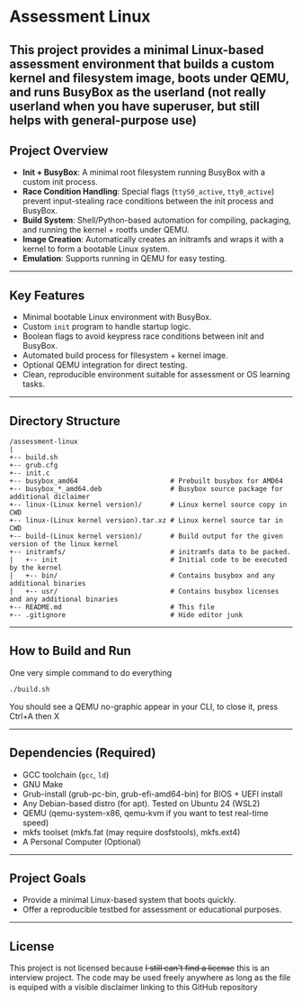 # Assessment Linux

This project provides a **minimal Linux-based assessment environment** that builds a custom kernel and filesystem image, boots under QEMU, and runs BusyBox as the userland (not really userland when you have superuser, but still helps with general-purpose use)
---

## Project Overview

* **Init + BusyBox**: A minimal root filesystem running BusyBox with a custom init process.
* **Race Condition Handling**: Special flags (`ttyS0_active`, `tty0_active`) prevent input-stealing race conditions between the init process and BusyBox.
* **Build System**: Shell/Python-based automation for compiling, packaging, and running the kernel + rootfs under QEMU.
* **Image Creation**: Automatically creates an initramfs and wraps it with a kernel to form a bootable Linux system.
* **Emulation**: Supports running in QEMU for easy testing.

---

## Key Features

* Minimal bootable Linux environment with BusyBox.
* Custom `init` program to handle startup logic.
* Boolean flags to avoid keypress race conditions between init and BusyBox.
* Automated build process for filesystem + kernel image.
* Optional QEMU integration for direct testing.
* Clean, reproducible environment suitable for assessment or OS learning tasks.

---

## Directory Structure

```
/assessment-linux
|
+-- build.sh
+-- grub.cfg
+-- init.c
+-- busybox_amd64                       # Prebuilt busybox for AMD64
+-- busybox_*_amd64.deb                 # Busybox source package for additional diclaimer
+-- linux-(Linux kernel version)/       # Linux kernel source copy in CWD
+-- linux-(Linux kernel version).tar.xz # Linux kernel source tar in CWD
+-- build-(Linux kernel version)/       # Build output for the given version of the linux kernel
+-- initramfs/                          # initramfs data to be packed.
|   +-- init                            # Initial code to be executed by the kernel
|   +-- bin/                            # Contains busybox and any additional binaries
|   +-- usr/                            # Contains busybox licenses and any additional binaries
+-- README.md                           # This file
+-- .gitignore                          # Hide editor junk
```

---

## How to Build and Run

One very simple command to do everything

```bash
./build.sh
```

You should see a QEMU no-graphic appear in your CLI, to close it, press Ctrl+A then X

---

## Dependencies (Required)

* GCC toolchain (`gcc`, `ld`)
* GNU Make
* Grub-install (grub-pc-bin, grub-efi-amd64-bin) for BIOS + UEFI install
* Any Debian-based distro (for apt). Tested on Ubuntu 24 (WSL2)
* QEMU (qemu-system-x86, qemu-kvm if you want to test real-time speed)
* mkfs toolset (mkfs.fat (may require dosfstools), mkfs.ext4)
* A Personal Computer (Optional)

---

## Project Goals

* Provide a minimal Linux-based system that boots quickly.
* Offer a reproducible testbed for assessment or educational purposes.

---

## License

This project is not licensed because ~~I still can't find a license~~ this is an interview project. The code may be used freely anywhere as long as the file is equiped with a visible disclaimer linking to this GitHub repository